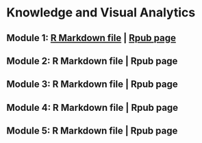 # Knowledge and Visual Analytics

## Module 1: [R Markdown file](/Module1/aaitelmouden_Module1.Rmd) | [Rpub page](https://rpubs.com/aaitelmouden/725848)
## Module 2: R Markdown file | Rpub page
## Module 3: R Markdown file | Rpub page
## Module 4: R Markdown file | Rpub page
## Module 5: R Markdown file | Rpub page
